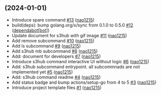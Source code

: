 ## [](https://github.com/nao1215/rainbow/compare/77bdf974281a...) (2024-01-01)

* Introduce spare command [#13](https://github.com/nao1215/rainbow/pull/13) ([nao1215](https://github.com/nao1215))
* build(deps): bump golang.org/x/sync from 0.1.0 to 0.5.0 [#12](https://github.com/nao1215/rainbow/pull/12) ([dependabot[bot]](https://github.com/apps/dependabot))
* Update document for s3hub with gif image [#11](https://github.com/nao1215/rainbow/pull/11) ([nao1215](https://github.com/nao1215))
* Add remove subcommand [#10](https://github.com/nao1215/rainbow/pull/10) ([nao1215](https://github.com/nao1215))
* Add ls subcommand [#9](https://github.com/nao1215/rainbow/pull/9) ([nao1215](https://github.com/nao1215))
* Add s3hub mb subcommand [#8](https://github.com/nao1215/rainbow/pull/8) ([nao1215](https://github.com/nao1215))
* Add: document for developers [#7](https://github.com/nao1215/rainbow/pull/7) ([nao1215](https://github.com/nao1215))
* Introduce s3hub command interactive UI without logic [#6](https://github.com/nao1215/rainbow/pull/6) ([nao1215](https://github.com/nao1215))
* Add: s3hub subcommand entrypoint. all subcommnads are not implemented yet [#5](https://github.com/nao1215/rainbow/pull/5) ([nao1215](https://github.com/nao1215))
* Add: s3hub command readme [#4](https://github.com/nao1215/rainbow/pull/4) ([nao1215](https://github.com/nao1215))
* Add status badge and bump actions/setup-go from 4 to 5  [#3](https://github.com/nao1215/rainbow/pull/3) ([nao1215](https://github.com/nao1215))
* Introduce project template files [#1](https://github.com/nao1215/rainbow/pull/1) ([nao1215](https://github.com/nao1215))
